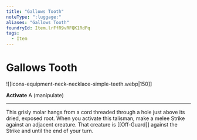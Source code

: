 ```yaml
---
title: "Gallows Tooth"
noteType: ":luggage:"
aliases: "Gallows Tooth"
foundryId: Item.lrFfR9vRFQK1RdPq
tags:
  - Item
---
```


# Gallows Tooth
![[icons-equipment-neck-necklace-simple-teeth.webp|150]]

**Activate** A (manipulate)

* * *

This grisly molar hangs from a cord threaded through a hole just above its dried, exposed root. When you activate this talisman, make a melee Strike against an adjacent creature. That creature is [[Off-Guard]] against the Strike and until the end of your turn.
